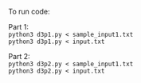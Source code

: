 To run code:

Part 1:\
`python3 d3p1.py < sample_input1.txt`\
`python3 d3p1.py < input.txt`

Part 2:\
`python3 d3p2.py < sample_input1.txt`\
`python3 d3p2.py < input.txt`
